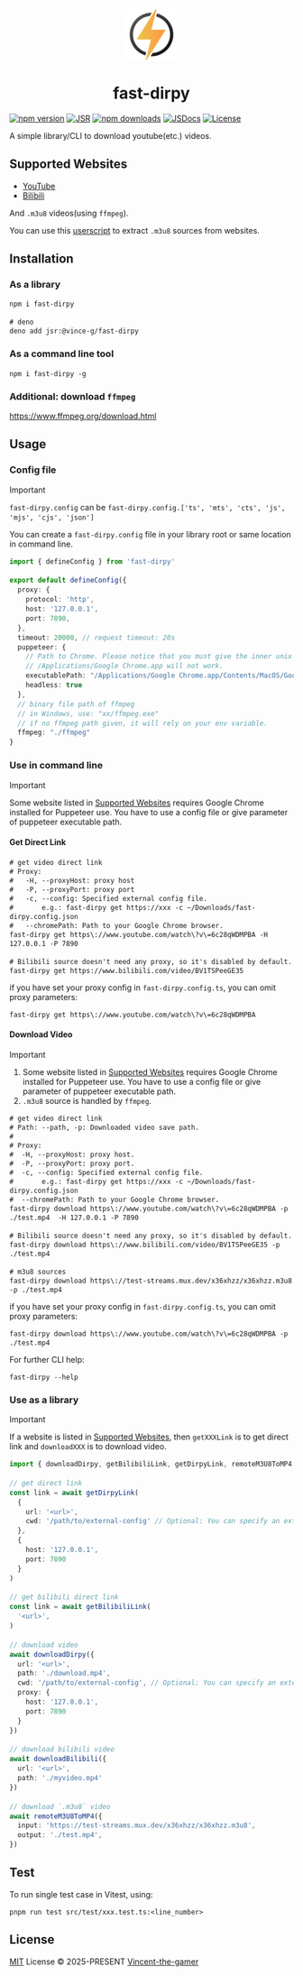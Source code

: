 <div align="center">
  <img src=".github/fast-dirpy.png" style="width: 90px;"/>
  <h1>fast-dirpy</h1>
</div>

[![npm version][npm-version-src]][npm-version-href]
[![JSR][jsr-badge]](https://jsr.io/@vince-g/fast-dirpy)
[![npm downloads][npm-downloads-src]][npm-downloads-href]
[![JSDocs][jsdocs-src]][jsdocs-href]
[![License][license-src]][license-href]

A simple library/CLI to download youtube(etc.) videos.

## Supported Websites

- [YouTube](https://www.youtube.com/)
- [Bilibili](https://www.bilibili.com/)

And `.m3u8` videos(using `ffmpeg`).

You can use this [userscript](https://greasyfork.org/zh-CN/scripts/449581-m3u8%E8%A7%86%E9%A2%91%E4%BE%A6%E6%B5%8B%E4%B8%8B%E8%BD%BD%E5%99%A8-%E8%87%AA%E5%8A%A8%E5%97%85%E6%8E%A2) to extract `.m3u8` sources from websites.

## Installation

### As a library
```shell
npm i fast-dirpy

# deno
deno add jsr:@vince-g/fast-dirpy
```

### As a **command line tool**
```shell
npm i fast-dirpy -g
```

### Additional: download `ffmpeg`

https://www.ffmpeg.org/download.html

## Usage

### Config file

> [!IMPORTANT]
> `fast-dirpy.config` can be `fast-dirpy.config.['ts', 'mts', 'cts', 'js', 'mjs', 'cjs', 'json']`

You can create a `fast-dirpy.config` file in your library root or same location in command line.

```ts
import { defineConfig } from 'fast-dirpy'

export default defineConfig({
  proxy: {
    protocol: 'http',
    host: '127.0.0.1',
    port: 7890,
  },
  timeout: 20000, // request timeout: 20s
  puppeteer: {
    // Path to Chrome. Please notice that you must give the inner unix executable file path in macOS.
    // /Applications/Google Chrome.app will not work.
    executablePath: "/Applications/Google Chrome.app/Contents/MacOS/Google Chrome",
    headless: true
  },
  // binary file path of ffmpeg
  // in Windows, use: "xx/ffmpeg.exe"
  // if no ffmpeg path given, it will rely on your env variable.
  ffmpeg: "./ffmpeg"
}
```

### Use in command line

> [!IMPORTANT]
> Some website listed in [Supported Websites](#supported-websites) requires Google Chrome installed for Puppeteer use. You have to use a config file or give parameter of puppeteer executable path.

#### Get Direct Link

```shell
# get video direct link
# Proxy:
#   -H, --proxyHost: proxy host
#   -P, --proxyPort: proxy port
#   -c, --config: Specified external config file.
#       e.g.: fast-dirpy get https://xxx -c ~/Downloads/fast-dirpy.config.json
#   --chromePath: Path to your Google Chrome browser.
fast-dirpy get https\://www.youtube.com/watch\?v\=6c28qWDMPBA -H 127.0.0.1 -P 7890

# Bilibili source doesn't need any proxy, so it's disabled by default.
fast-dirpy get https://www.bilibili.com/video/BV1TSPeeGE35
```

if you have set your proxy config in `fast-dirpy.config.ts`, you can omit proxy parameters:

```shell
fast-dirpy get https\://www.youtube.com/watch\?v\=6c28qWDMPBA
```

#### Download Video

> [!IMPORTANT]
> 1. Some website listed in [Supported Websites](#supported-websites) requires Google Chrome installed for Puppeteer use. You have to use a config file or give parameter of puppeteer executable path.
> 2. `.m3u8` source is handled by `ffmpeg`.

```shell
# get video direct link
# Path: --path, -p: Downloaded video save path.
#
# Proxy:
#  -H, --proxyHost: proxy host.
#  -P, --proxyPort: proxy port.
#  -c, --config: Specified external config file.
#       e.g.: fast-dirpy get https://xxx -c ~/Downloads/fast-dirpy.config.json
#  --chromePath: Path to your Google Chrome browser.
fast-dirpy download https\://www.youtube.com/watch\?v\=6c28qWDMPBA -p ./test.mp4  -H 127.0.0.1 -P 7890

# Bilibili source doesn't need any proxy, so it's disabled by default.
fast-dirpy download https\://www.bilibili.com/video/BV1TSPeeGE35 -p ./test.mp4

# m3u8 sources
fast-dirpy download https\://test-streams.mux.dev/x36xhzz/x36xhzz.m3u8 -p ./test.mp4
```

if you have set your proxy config in `fast-dirpy.config.ts`, you can omit proxy parameters:

```shell
fast-dirpy download https\://www.youtube.com/watch\?v\=6c28qWDMPBA -p ./test.mp4
```

For further CLI help:

```shell
fast-dirpy --help
```

### Use as a library

> [!IMPORTANT]
> If a website is listed in [Supported Websites](#supported-websites), then `getXXXLink` is to get direct link and `downloadXXX` is to download video.

```ts
import { downloadDirpy, getBilibiliLink, getDirpyLink, remoteM3U8ToMP4 } from 'fast-dirpy'

// get direct link
const link = await getDirpyLink(
  {
    url: '<url>',
    cwd: '/path/to/external-config' // Optional: You can specify an external config file.
  },
  {
    host: '127.0.0.1',
    port: 7890
  }
)

// get bilibili direct link
const link = await getBilibiliLink(
  '<url>',
)

// download video
await downloadDirpy({
  url: '<url>',
  path: './download.mp4',
  cwd: '/path/to/external-config', // Optional: You can specify an external config file.
  proxy: {
    host: '127.0.0.1',
    port: 7890
  }
})

// download bilibili video
await downloadBilibili({
  url: '<url>',
  path: './myvideo.mp4'
})

// download `.m3u8` video
await remoteM3U8ToMP4({
  input: 'https://test-streams.mux.dev/x36xhzz/x36xhzz.m3u8',
  output: './test.mp4',
})
```

## Test

To run single test case in Vitest, using:

```shell
pnpm run test src/test/xxx.test.ts:<line_number>
```

## License

[MIT](./LICENSE) License © 2025-PRESENT [Vincent-the-gamer](https://github.com/Vincent-the-gamer)

<!-- Badges -->

[npm-version-src]: https://img.shields.io/npm/v/fast-dirpy?style=flat&colorA=080f12&colorB=1fa669
[npm-version-href]: https://npmjs.com/package/fast-dirpy
[npm-downloads-src]: https://img.shields.io/npm/dm/fast-dirpy?style=flat&colorA=080f12&colorB=1fa669
[npm-downloads-href]: https://npmjs.com/package/fast-dirpy
[license-src]: https://img.shields.io/github/license/Vincent-the-gamer/fast-dirpy.svg?style=flat&colorA=080f12&colorB=1fa669
[license-href]: https://github.com/Vincent-the-gamer/fast-dirpy/blob/main/LICENSE
[jsdocs-src]: https://img.shields.io/badge/jsdocs-reference-080f12?style=flat&colorA=080f12&colorB=1fa669
[jsdocs-href]: https://www.jsdocs.io/package/fast-dirpy
[jsr-badge]: https://jsr.io/badges/@vince-g/fast-dirpy
